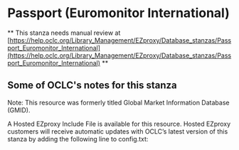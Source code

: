 # Passport (Euromonitor International)
** This stanza needs manual review at [https://help.oclc.org/Library_Management/EZproxy/Database_stanzas/Passport_Euromonitor_International](https://help.oclc.org/Library_Management/EZproxy/Database_stanzas/Passport_Euromonitor_International) **

## Some of OCLC's notes for this stanza

Note: This resource was formerly titled Global Market Information Database (GMID).

A Hosted EZproxy Include File is available for this resource. Hosted EZproxy customers will receive automatic updates with OCLC&rsquo;s latest version of this stanza by adding the following line to config.txt:
